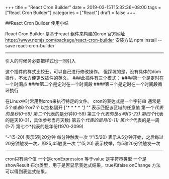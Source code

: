 +++
title = "React Cron Builder"
date = 2019-03-15T15:32:36+08:00
tags = ["React Cron Builder"]
categories = ["React"]
draft = false
+++

##React Cron Builder 使用小结

React Cron Builder 是基于react 组件来构建的cron
官方网址 https://www.npmjs.com/package/react-cron-builder
安装方法 npm install --save react-cron-builder
**********************************************************

引入的时候务必要把样式也一同引入

这个插件的样式比较丑，可以自己进行修改操作。
但踩坑的是，没有具体的dom操作，不太方便更改插件的英文。
###此插件有三个模式：
####第一个是定时在一个时间点
####第二个是定时在一个时间段
####第三个是定时在一个时间段循环执行

在Linux中时常用到cron来执行特定的文件。
cron的表达式是一个字符串 通常是 *5个或者6个or7个* 以空格隔开
["* * * * *"]
*"*"* 表示匹配该区域的任意值
第一个*代表的是秒(0-59)
第二个*代表的是分钟(0-59)
第三个*代表的是小时(0-23)
第四个*代表的是天(0-31，具体参考当月天数)
第五个*代表的是月(0-11)
第六个*代表的是一周(1-7)
第七个*代表的是年份(1970-2099)

“-”(5-20) 表示5到20分钟 每分钟触发一次
“/”(5/20) 表示从5分钟开始，之后每过20分钟触发一次，即25,45触发一次
“,”(5,20) 表示枚举，每5和20分钟触发一次

**************************************************************

cron只有两个值
一个是cronExpression 等于value 是字符串类型
一个是showResult 布尔类型，用于是否显示表达式结果，true和false
onChange 方法可以得到表达式结果。